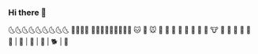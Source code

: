 

### Hi there 👋

🌜🌜🌜🌜🌜🌜🌜🌜🌜  🌊🌊🌊🌊  🌛🌛🌛🌛🌛🌛🌛🌛🌛
🐱 🐶 🐭 🐹 🐰 🐺 🐸 🐯 🐨 🐻 🐷 🐮 🐗 🐥 🐬 🐄 🐏 🐇 | 🐉 | 🐐 | 🐓 | 🐕 | 🐖

<!--
**aine-jeong/aine-jeong** is a ✨ _special_ ✨ repository because its `README.md` (this file) appears on your GitHub profile.

Here are some ideas to get you started:

- 🔭 I’m currently working on ...
- 🌱 I’m currently learning ...
- 👯 I’m looking to collaborate on ...
- 🤔 I’m looking for help with ...
- 💬 Ask me about ...
- 📫 How to reach me: ...
- 😄 Pronouns: ...
- ⚡ Fun fact: ...
-->
